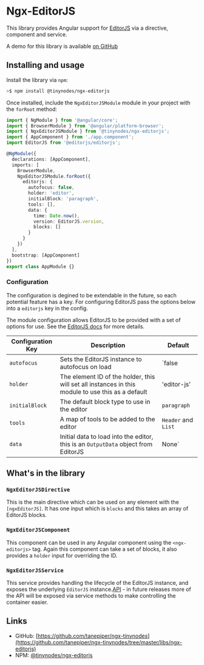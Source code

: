 # Ngx-EditorJS

This library provides Angular support for [EditorJS](https://editojs.io) via a directive, component and service.

A demo for this library is available [on GitHub](https://github.com/tanepiper/ngx-tinynodes/tree/master/libs/ngx-editorjs)

## Installing and usage

Install the library via `npm`:

```bash
>$ npm install @tinynodes/ngx-editorjs
```

Once installed, include the `NgxEditorJSModule` module in your project with the `forRoot` method:

```ts
import { NgModule } from '@angular/core';
import { BrowserModule } from '@angular/platform-browser';
import { NgxEditorJSModule } from '@tinynodes/ngx-editorjs';
import { AppComponent } from './app.component';
import EditorJS from '@editorjs/editorjs';

@NgModule({
  declarations: [AppComponent],
  imports: [
    BrowserModule,
    NgxEditorJSModule.forRoot({
      editorjs: {
        autofocus: false,
        holder: 'editor',
        initialBlock: 'paragraph',
        tools: [],
        data: {
          time: Date.now(),
          version: EditorJS.version,
          blocks: []
        }
      }
    })
  ],
  bootstrap: [AppComponent]
})
export class AppModule {}
```

### Configuration

The configuration is degined to be extendable in the future, so each potential feature has a key. For configuring EditorJS pass the options below into a `editorjs` key in the config.

The module configuration allows EditorJS to be provided with a set of options for use. See the [EditorJS docs](https://editorjs.io/configuration) for more details.

| Configuration Key | Description                                                                                       | Default             |
| ----------------- | ------------------------------------------------------------------------------------------------- | ------------------- |
| `autofocus`       | Sets the EditorJS instance to autofocus on load                                                   | `false              |
| `holder`          | The element ID of the holder, this will set all instances in this module to use this as a default | 'editor-js'         |
| `initialBlock`    | The default block type to use in the editor                                                       | `paragraph`         |
| `tools`           | A map of tools to be added to the editor                                                          | `Header` and `List` |
| `data`            | Initial data to load into the editor, this is an `OutputData` object from EditorJS                | None`               |

## What's in the library

### `NgxEditorJSDirective`

This is the main directive which can be used on any element with the `[ngxEditorJS]`. It has one input which is `blocks` and this takes an array of EditorJS blocks.

### `NgxEditorJSComponent`

This component can be used in any Angular component using the `<ngx-editorjs>` tag. Again this component can take a set of blocks, it also provides a `holder` input for overriding the ID.

### `NgxEditorJSService`

This service provides handling the lifecycle of the EditorJS instance, and exposes the underlying `EditorJS` instance.[API](https://editorjs.io/api) - in future releases more of the API will be exposed via service methods to make controlling the container easier.

## Links

- GitHub: [https://github.com/tanepiper/ngx-tinynodes](https://github.com/tanepiper/ngx-tinynodes/tree/master/libs/ngx-editorjs)
- NPM: [@tinynodes/ngx-editorjs](https://www.npmjs.com/package/@tinynodes/ngx-editorjs)
